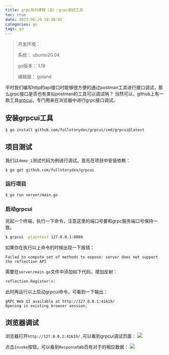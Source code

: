 ```yaml
---
title: grpc系列课程（五）：grpc调试工具
toc: true
date: 2023-06-26 10:38:01
categories: go
tags: go
---
```


> 开发环境：
> 
> 系统： ubuntu20.04
> 
> go版本： 1.19
>
> 编辑器： goland

平时我们编写http的api接口时能够很方便的通过postman工具进行接口调试，那么grpc接口是否也有类似postman的工具可以调试呐？
当然可以，github上有一款工具[grpcui](https://github.com/fullstorydev/grpcui)，专门用来在浏览器中进行grpc接口调试。

## 安装grpcui工具

```bash
$ go install github.com/fullstorydev/grpcui/cmd/grpcui@latest
```

## 项目测试

我们以``demo_1``测试代码为例进行调试。首先在项目中安装依赖：

```bash
$ go get github.com/fullstorydev/grpcui
```

### 运行项目

```bash
$ go run server/main.go
```

### 启动grpcui

另起一个终端，执行一下命令，注意这里的端口号要和grpc服务端口号保持一致。

```bash
$ grpcui -plaintext 127.0.0.1:8080
```

如果你在执行以上命令的时候出现一下报错：

```text
Failed to compute set of methods to expose: server does not support the reflection API
```

需要在``server/main.go``文件中添加如下代码，增加反射：

```go
reflection.Register(s)
```

此时再运行以上启动grpcui命令，可看到一下输出：

```text
gRPC Web UI available at http://127.0.0.1:41619/
Opening in existing browser session.
```

## 浏览器调试

浏览器打开``http://127.0.0.1:41619/`` ,可以看到grpcui调试页面：
![](/../images/2023-06-18_15-34.png)

点击``Invoke``按钮，可以看到``Response``tab页有对于的相应数据：
![](/../images/2023-06-18_15-36.png)

